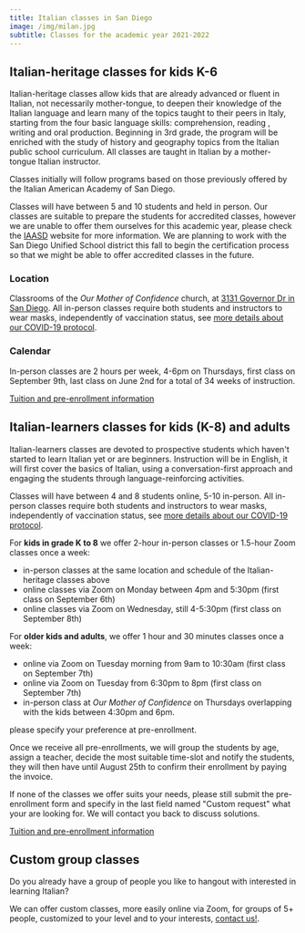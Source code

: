 ```yaml
---
title: Italian classes in San Diego
image: /img/milan.jpg
subtitle: Classes for the academic year 2021-2022
---
```


## Italian-heritage classes for kids K-6

Italian-heritage classes allow kids that are already advanced or fluent in Italian, not necessarily mother-tongue, to deepen their knowledge of the
Italian language and learn many of the topics taught to their peers in Italy, starting from the four basic language skills: comprehension, reading , writing and oral production. Beginning in 3rd grade, the program will be enriched with the study of history and geography topics from the Italian public school curriculum. All classes are taught in Italian by a mother-tongue Italian instructor.

Classes initially will follow programs based on those previously offered by the Italian American Academy of San Diego.

Classes will have between 5 and 10 students and held in person.
Our classes are suitable to prepare the students for accredited classes, however we are unable to offer them ourselves for this academic year, please check the [IAASD](https://iaasd.org) website for more information.
We are planning to work with the San Diego Unified School district this fall to begin the certification process so that we might be able to offer accredited classes in the future.

### Location

Classrooms of the *Our Mother of Confidence* church, at [3131 Governor Dr in San Diego](https://goo.gl/maps/JZ8NLksf8FQvDPGu6).
All in-person classes require both students and instructors to wear masks, independently of vaccination status, see [more details about our COVID-19 protocol](/covid19).

### Calendar

In-person classes are 2 hours per week, 4-6pm on Thursdays, first class on September 9th,
last class on June 2nd for a total of 34 weeks of instruction.

<div class="tc">
<a href="/enroll" class="btn raise">Tuition and pre-enrollment information</a>
</div>

## Italian-learners classes for kids (K-8) and adults

Italian-learners classes are devoted to prospective students which haven't started to learn Italian yet or are beginners.
Instruction will be in English, it will first cover the basics of Italian, using a conversation-first approach and engaging the students through language-reinforcing activities.

Classes will have between 4 and 8 students online, 5-10 in-person.
All in-person classes require both students and instructors to wear masks, independently of vaccination status, see [more details about our COVID-19 protocol](/covid19).

For **kids in grade K to 8** we offer 2-hour in-person classes or 1.5-hour Zoom classes once a week:

* in-person classes at the same location and schedule of the Italian-heritage classes above
* online classes via Zoom on Monday between 4pm and 5:30pm (first class on September 6th)
* online classes via Zoom on Wednesday, still 4-5:30pm (first class on September 8th)

For **older kids and adults**, we offer 1 hour and 30 minutes classes once a week:

* online via Zoom on Tuesday morning from 9am to 10:30am (first class on September 7th)
* online via Zoom on Tuesday from 6:30pm to 8pm (first class on September 7th)
* in-person class at *Our Mother of Confidence* on Thursdays overlapping with the kids between 4:30pm and 6pm.

please specify your preference at pre-enrollment.

Once we receive all pre-enrollments, we will group the students by age, assign a teacher, decide the most suitable time-slot and notify the students, they will then have until August 25th to confirm their enrollment by paying the invoice.

If none of the classes we offer suits your needs, please still submit the pre-enrollment form and specify in the last field named "Custom request" what your are looking for. We will contact you back to discuss solutions.

<div class="tc">
<a href="/enroll" class="btn raise">Tuition and pre-enrollment information</a>
</div>

## Custom group classes

Do you already have a group of people you like to hangout with interested in learning Italian?

We can offer custom classes, more easily online via Zoom, for groups of 5+ people, customized
to your level and to your interests, [contact us!](/contact).
